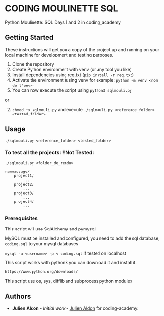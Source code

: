 # CODING MOULINETTE SQL

Python Moulinette: SQL Days 1 and 2 in coding_academy

## Getting Started

These instructions will get you a copy of the project up and running on your local machine for development and testing purposes.
1. Clone the repository
2. Create Python environment with venv (or any tool you like)
3. Install dependencies using req.txt (``pip install -r req.txt``)
4. Activate the environment (using venv for example: ``python -m venv <nom de l'env>``)
5. You can now execute the script using ``python3 sqlmouli.py``

or 

2. `chmod +x sqlmouli.py` and execute `./sqlmouli.py <reference_folder> <tested_folder>`

## Usage

`./sqlmouli.py <reference_folder> <tested_folder>`

### To test all the projects: !!Not Tested:

`./sqlmouli.py <folder_de_rendu>`

    rammassage/
        project1/
            ...
        project2/
            ...
        project3/
            ...
        project4/
            ...


### Prerequisites

This script will use SqlAlchemy and pymysql

MySQL must be installed and configured, you need to add the sql database, `coding.sql` to your mysql databases

`mysql -u <username> -p < coding.sql` if tested on localhost

This script works with python3 you can download it and install it. 
```
https://www.python.org/downloads/
```
This script use os, sys, difflib and subprocess python modules


## Authors

* **Julien Aldon** - *Initial work* - [Julien Aldon](https://github.com/JulienAldon) for coding-academy.

